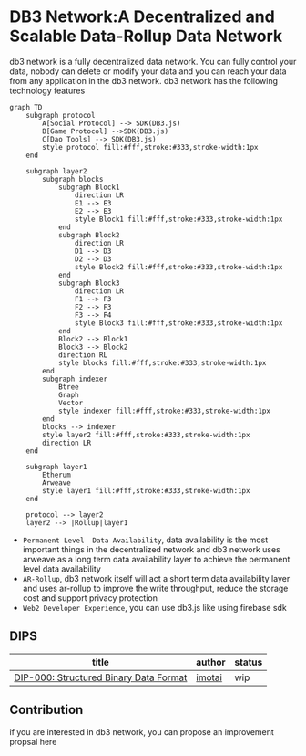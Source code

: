 # DB3 Network:A Decentralized and Scalable Data-Rollup Data Network



db3 network is a fully decentralized data network. You can fully control your data, nobody can delete or modify your data and you can reach your data from any application in the db3 network. db3 network has the following technology features
```mermaid
graph TD
    subgraph protocol
        A[Social Protocol] --> SDK(DB3.js)
        B[Game Protocol] -->SDK(DB3.js)
        C[Dao Tools] --> SDK(DB3.js)
        style protocol fill:#fff,stroke:#333,stroke-width:1px
    end

    subgraph layer2
        subgraph blocks
            subgraph Block1
                direction LR
                E1 --> E3
                E2 --> E3
                style Block1 fill:#fff,stroke:#333,stroke-width:1px
            end
            subgraph Block2
                direction LR
                D1 --> D3
                D2 --> D3
                style Block2 fill:#fff,stroke:#333,stroke-width:1px
            end
            subgraph Block3
                direction LR
                F1 --> F3
                F2 --> F3
                F3 --> F4
                style Block3 fill:#fff,stroke:#333,stroke-width:1px
            end
            Block2 --> Block1
            Block3 --> Block2
            direction RL
            style blocks fill:#fff,stroke:#333,stroke-width:1px
        end
        subgraph indexer
            Btree
            Graph
            Vector
            style indexer fill:#fff,stroke:#333,stroke-width:1px
        end
        blocks --> indexer
        style layer2 fill:#fff,stroke:#333,stroke-width:1px
        direction LR
    end

    subgraph layer1
        Etherum
        Arweave
        style layer1 fill:#fff,stroke:#333,stroke-width:1px
    end

    protocol --> layer2
    layer2 --> |Rollup|layer1
```

* `Permanent Level  Data Availability`, data availability is the most important things in the decentralized network and db3 network uses arweave as a long term data availability layer to achieve the permanent level data availability
* `AR-Rollup`, db3 network itself will act a short term data availability layer and uses ar-rollup to improve the write throughput, reduce the storage cost and support privacy protection
* `Web2 Developer Experience`, you can use db3.js like using firebase sdk

## DIPS
| title   |    author     | status |
|----------|-------------|---------|
|[DIP-000: Structured Binary Data Format](./dips/dip-000.md)| [imotai](https://github.com/imotai) | wip |

## Contribution

if you are interested in db3 network, you can propose an improvement propsal here
